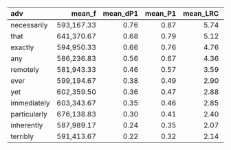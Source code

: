 | adv          |     mean_f |   mean_dP1 |   mean_P1 |   mean_LRC |    mean_G2 |   mean_MI |   mean_oddsRDisc |   mean_t |        mean_N |      mean_f1 |    mean_f2 |   mean_expF |   mean_unexpF |
|:-------------|-----------:|-----------:|----------:|-----------:|-----------:|----------:|-----------------:|---------:|--------------:|-------------:|-----------:|------------:|--------------:|
| necessarily  | 593,167.33 |       0.76 |      0.87 |       5.74 | 116,427.51 |      1.00 |             1.84 |   110.48 | 37,270,759.00 | 1,732,696.00 |  25,027.00 |    1,161.20 |     20,617.80 |
| that         | 641,370.67 |       0.68 |      0.79 |       5.12 | 420,547.31 |      0.96 |             1.60 |   217.42 | 37,270,759.00 | 1,732,696.00 | 106,878.00 |    5,007.91 |     79,530.09 |
| exactly      | 594,950.33 |       0.66 |      0.76 |       4.76 | 105,993.66 |      0.95 |             1.53 |   109.68 | 37,270,759.00 | 1,732,696.00 |  29,842.00 |    1,366.77 |     20,946.23 |
| any          | 586,236.83 |       0.56 |      0.67 |       4.36 |  26,933.36 |      0.86 |             1.42 |    69.16 | 37,270,759.00 | 1,732,696.00 |  17,789.50 |      851.61 |      7,373.39 |
| remotely     | 581,943.33 |       0.46 |      0.57 |       3.59 |   9,770.42 |      0.78 |             1.16 |    49.63 | 37,270,759.00 | 1,732,696.00 |   9,383.50 |      558.48 |      3,192.02 |
| ever         | 599,194.67 |       0.38 |      0.49 |       2.90 |   7,218.74 |      0.41 |             0.95 |    34.23 | 37,270,759.00 | 1,732,696.00 |  59,567.50 |    2,918.83 |      2,401.67 |
| yet          | 602,359.50 |       0.36 |      0.47 |       2.88 |  98,917.03 |      0.73 |             0.96 |   109.75 | 37,270,759.00 | 1,732,696.00 |  48,289.00 |    2,156.07 |     23,937.43 |
| immediately  | 603,343.67 |       0.35 |      0.46 |       2.85 | 112,125.71 |      0.71 |             0.94 |   114.44 | 37,270,759.00 | 1,732,696.00 |  49,084.00 |    2,215.00 |     26,036.00 |
| particularly | 676,138.83 |       0.30 |      0.41 |       2.40 |  27,928.28 |      0.51 |             0.76 |   106.81 | 37,270,759.00 | 1,732,696.00 | 263,335.50 |   12,304.83 |     20,080.17 |
| inherently   | 587,989.17 |       0.24 |      0.35 |       2.07 |   5,473.66 |      0.51 |             0.67 |    46.91 | 37,270,759.00 | 1,732,696.00 |  26,468.00 |    1,481.33 |      3,322.17 |
| terribly     | 591,413.67 |       0.22 |      0.32 |       2.14 |  22,252.94 |      0.57 |             0.69 |    67.21 | 37,270,759.00 | 1,732,696.00 |  31,787.00 |    1,679.65 |      8,078.35 |